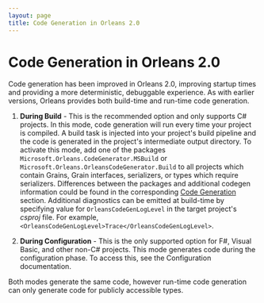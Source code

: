 ```yaml
---
layout: page
title: Code Generation in Orleans 2.0
---
```


# Code Generation in Orleans 2.0

Code generation has been improved in Orleans 2.0, improving startup times and providing a more deterministic, debuggable experience. As with earlier versions, Orleans provides both build-time and run-time code generation.

1. **During Build** - This is the recommended option and only supports C# projects. In this mode, code generation will run every time your project is compiled. A build task is injected into your project's build pipeline and the code is generated in the project's intermediate output directory. To activate this mode, add one of the packages `Microsoft.Orleans.CodeGenerator.MSBuild` or `Microsoft.Orleans.OrleansCodeGenerator.Build` to all projects which contain Grains, Grain interfaces, serializers, or types which require serializers. Differences between the packages and additional codegen information could be found in the corresponding [Code Generation](~/docs/grains/code_generation.md) section. Additional diagnostics can be emitted at build-time by specifying value for `OrleansCodeGenLogLevel` in the target project's *csproj* file. For example, `<OrleansCodeGenLogLevel>Trace</OrleansCodeGenLogLevel>`.

1. **During Configuration** - This is the only supported option for F#, Visual Basic, and other non-C# projects. This mode generates code during the configuration phase. To access this, see the Configuration documentation.

Both modes generate the same code, however run-time code generation can only generate code for publicly accessible types.